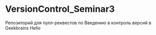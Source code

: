 # VersionControl_Seminar3
Репозиторий для пулл-реквестов по Введению в контроль версий в Geekbrains 
Hello